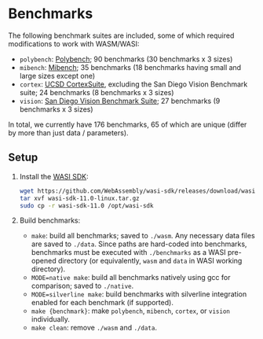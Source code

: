 # Benchmarks

The following benchmark suites are included, some of which required modifications to work with WASM/WASI:
- ```polybench```: [Polybench](https://web.cse.ohio-state.edu/~pouchet.2/software/polybench/); 90 benchmarks (30 benchmarks x 3 sizes)
- ```mibench```: [Mibench](https://vhosts.eecs.umich.edu/mibench/); 35 benchmarks (18 benchmarks having small and large sizes except one)
- ```cortex```: [UCSD CortexSuite](https://cseweb.ucsd.edu//groups/bsg/), excluding the San Diego Vision Benchmark suite; 24 benchmarks (8 benchmarks x 3 sizes)
- ```vision```: [San Diego Vision Benchmark Suite](https://michaeltaylor.org/vision/); 27 benchmarks (9 benchmarks x 3 sizes)

In total, we currently have 176 benchmarks, 65 of which are unique (differ by more than just data / parameters).

## Setup

1. Install the [WASI SDK](https://github.com/webassembly/wasi-sdk/):
    ```sh
    wget https://github.com/WebAssembly/wasi-sdk/releases/download/wasi-sdk-11/wasi-sdk-11.0-linux.tar.gz
    tar xvf wasi-sdk-11.0-linux.tar.gz
    sudo cp -r wasi-sdk-11.0 /opt/wasi-sdk
    ```

2. Build benchmarks:

    - `make`: build all benchmarks; saved to `./wasm`. Any necessary data files are saved to `./data`. Since paths are hard-coded into benchmarks, benchmarks must be executed with `./benchmarks` as a WASI pre-opened directory (or equivalently, `wasm` and `data` in WASI working directory).
    - `MODE=native make`: build all benchmarks natively using gcc for comparison; saved to `./native`.
    - `MODE=silverline make`: build benchmarks with silverline integration enabled for each benchmark (if supported).
    - `make {benchmark}`: make `polybench`, `mibench`, `cortex`, or `vision` individually.
    - `make clean`: remove `./wasm` and `./data`.
